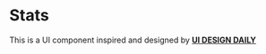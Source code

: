 # Stats
This is a UI component inspired and designed by <a href="https://uidesigndaily.com/"> <strong>UI DESIGN DAILY</strong></a>
